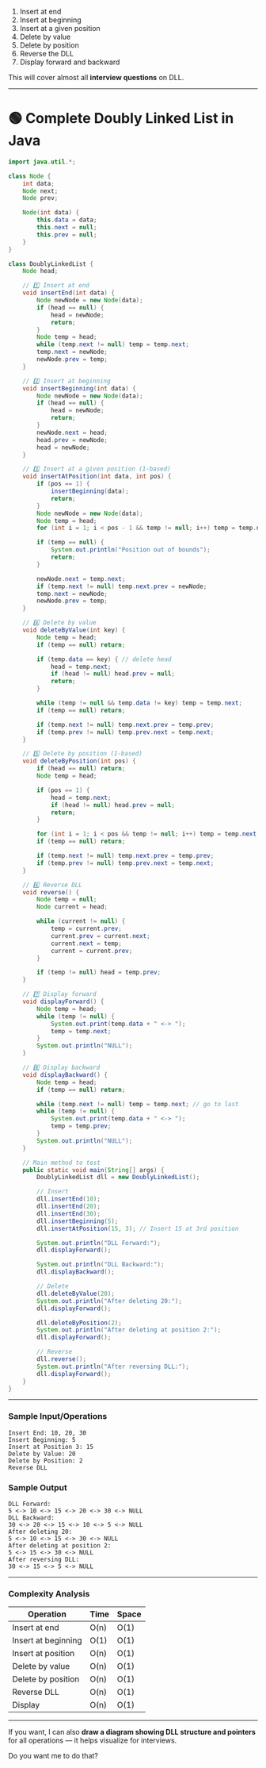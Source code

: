1. Insert at end
2. Insert at beginning
3. Insert at a given position
4. Delete by value
5. Delete by position
6. Reverse the DLL
7. Display forward and backward

This will cover almost all **interview questions** on DLL.

---

# 🟢 Complete Doubly Linked List in Java

```java
import java.util.*;

class Node {
    int data;
    Node next;
    Node prev;

    Node(int data) {
        this.data = data;
        this.next = null;
        this.prev = null;
    }
}

class DoublyLinkedList {
    Node head;

    // 1️⃣ Insert at end
    void insertEnd(int data) {
        Node newNode = new Node(data);
        if (head == null) {
            head = newNode;
            return;
        }
        Node temp = head;
        while (temp.next != null) temp = temp.next;
        temp.next = newNode;
        newNode.prev = temp;
    }

    // 2️⃣ Insert at beginning
    void insertBeginning(int data) {
        Node newNode = new Node(data);
        if (head == null) {
            head = newNode;
            return;
        }
        newNode.next = head;
        head.prev = newNode;
        head = newNode;
    }

    // 3️⃣ Insert at a given position (1-based)
    void insertAtPosition(int data, int pos) {
        if (pos == 1) {
            insertBeginning(data);
            return;
        }
        Node newNode = new Node(data);
        Node temp = head;
        for (int i = 1; i < pos - 1 && temp != null; i++) temp = temp.next;

        if (temp == null) {
            System.out.println("Position out of bounds");
            return;
        }

        newNode.next = temp.next;
        if (temp.next != null) temp.next.prev = newNode;
        temp.next = newNode;
        newNode.prev = temp;
    }

    // 4️⃣ Delete by value
    void deleteByValue(int key) {
        Node temp = head;
        if (temp == null) return;

        if (temp.data == key) { // delete head
            head = temp.next;
            if (head != null) head.prev = null;
            return;
        }

        while (temp != null && temp.data != key) temp = temp.next;
        if (temp == null) return;

        if (temp.next != null) temp.next.prev = temp.prev;
        if (temp.prev != null) temp.prev.next = temp.next;
    }

    // 5️⃣ Delete by position (1-based)
    void deleteByPosition(int pos) {
        if (head == null) return;
        Node temp = head;

        if (pos == 1) {
            head = temp.next;
            if (head != null) head.prev = null;
            return;
        }

        for (int i = 1; i < pos && temp != null; i++) temp = temp.next;
        if (temp == null) return;

        if (temp.next != null) temp.next.prev = temp.prev;
        if (temp.prev != null) temp.prev.next = temp.next;
    }

    // 6️⃣ Reverse DLL
    void reverse() {
        Node temp = null;
        Node current = head;

        while (current != null) {
            temp = current.prev;
            current.prev = current.next;
            current.next = temp;
            current = current.prev;
        }

        if (temp != null) head = temp.prev;
    }

    // 7️⃣ Display forward
    void displayForward() {
        Node temp = head;
        while (temp != null) {
            System.out.print(temp.data + " <-> ");
            temp = temp.next;
        }
        System.out.println("NULL");
    }

    // 8️⃣ Display backward
    void displayBackward() {
        Node temp = head;
        if (temp == null) return;

        while (temp.next != null) temp = temp.next; // go to last
        while (temp != null) {
            System.out.print(temp.data + " <-> ");
            temp = temp.prev;
        }
        System.out.println("NULL");
    }

    // Main method to test
    public static void main(String[] args) {
        DoublyLinkedList dll = new DoublyLinkedList();

        // Insert
        dll.insertEnd(10);
        dll.insertEnd(20);
        dll.insertEnd(30);
        dll.insertBeginning(5);
        dll.insertAtPosition(15, 3); // Insert 15 at 3rd position

        System.out.println("DLL Forward:");
        dll.displayForward();

        System.out.println("DLL Backward:");
        dll.displayBackward();

        // Delete
        dll.deleteByValue(20);
        System.out.println("After deleting 20:");
        dll.displayForward();

        dll.deleteByPosition(2);
        System.out.println("After deleting at position 2:");
        dll.displayForward();

        // Reverse
        dll.reverse();
        System.out.println("After reversing DLL:");
        dll.displayForward();
    }
}
```

---

### **Sample Input/Operations**

```
Insert End: 10, 20, 30
Insert Beginning: 5
Insert at Position 3: 15
Delete by Value: 20
Delete by Position: 2
Reverse DLL
```

### **Sample Output**

```
DLL Forward:
5 <-> 10 <-> 15 <-> 20 <-> 30 <-> NULL
DLL Backward:
30 <-> 20 <-> 15 <-> 10 <-> 5 <-> NULL
After deleting 20:
5 <-> 10 <-> 15 <-> 30 <-> NULL
After deleting at position 2:
5 <-> 15 <-> 30 <-> NULL
After reversing DLL:
30 <-> 15 <-> 5 <-> NULL
```

---

### **Complexity Analysis**

| Operation           | Time | Space |
| ------------------- | ---- | ----- |
| Insert at end       | O(n) | O(1)  |
| Insert at beginning | O(1) | O(1)  |
| Insert at position  | O(n) | O(1)  |
| Delete by value     | O(n) | O(1)  |
| Delete by position  | O(n) | O(1)  |
| Reverse DLL         | O(n) | O(1)  |
| Display             | O(n) | O(1)  |

---

If you want, I can also **draw a diagram showing DLL structure and pointers** for all operations — it helps visualize for interviews.

Do you want me to do that?
